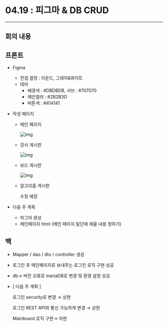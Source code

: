 # 04.19 : 피그마 & DB CRUD

---

## 회의 내용



## 프론트

- Figma

  - 컨셉 결정 : 라운드, 그레이&화이트
  - 테마
    - 배경색 : #DBDBDB, 서브 : #707070
    - 메인컬러 : #2B2B3D
    - 버튼색 : #414141

- 작성 페이지

  - 메인 페이지

    ![img](https://s3.us-west-2.amazonaws.com/secure.notion-static.com/06fbfcf5-8a8b-4602-8515-01b408a97ea2/Untitled.png?X-Amz-Algorithm=AWS4-HMAC-SHA256&X-Amz-Content-Sha256=UNSIGNED-PAYLOAD&X-Amz-Credential=AKIAT73L2G45EIPT3X45%2F20220426%2Fus-west-2%2Fs3%2Faws4_request&X-Amz-Date=20220426T110041Z&X-Amz-Expires=86400&X-Amz-Signature=5390c13cf9f6f9efb0c4d3882ad0175ec206f3a960aaed21ccec257b4744c8de&X-Amz-SignedHeaders=host&response-content-disposition=filename%20%3D%22Untitled.png%22&x-id=GetObject)

  - 강사 게시판

    ![img](https://s3.us-west-2.amazonaws.com/secure.notion-static.com/a3920a6f-a9cc-4216-aacf-06d3d307030a/Untitled.png?X-Amz-Algorithm=AWS4-HMAC-SHA256&X-Amz-Content-Sha256=UNSIGNED-PAYLOAD&X-Amz-Credential=AKIAT73L2G45EIPT3X45%2F20220426%2Fus-west-2%2Fs3%2Faws4_request&X-Amz-Date=20220426T110059Z&X-Amz-Expires=86400&X-Amz-Signature=95a9fb0dd294a4aeb1412bc3577b4af946f373e3d799e821ab76c98f09a235b2&X-Amz-SignedHeaders=host&response-content-disposition=filename%20%3D%22Untitled.png%22&x-id=GetObject)

  - 보드 게시판

    ![img](https://s3.us-west-2.amazonaws.com/secure.notion-static.com/fff906d5-3cd1-4089-a790-e8a5ab34fcb3/Untitled.png?X-Amz-Algorithm=AWS4-HMAC-SHA256&X-Amz-Content-Sha256=UNSIGNED-PAYLOAD&X-Amz-Credential=AKIAT73L2G45EIPT3X45%2F20220426%2Fus-west-2%2Fs3%2Faws4_request&X-Amz-Date=20220426T110112Z&X-Amz-Expires=86400&X-Amz-Signature=f69a0921255dd508160d6574c0bc1ffc8672ad87d01a5821382b65b56c3f584f&X-Amz-SignedHeaders=host&response-content-disposition=filename%20%3D%22Untitled.png%22&x-id=GetObject)

  - 알고리즘 게시판

    수정 예정

- 다음 주 계획

  - 피그마 완성
  - 메인페이지 html (메인 페이지 밑단에 채울 내용 정하기)

## 백

- Mapper / dao / dto / controller 생성

- 로그인 후 메인페이지로 보내주는 로그인 로직 구현 성공

- db→ 버전 오류로 mariaDB로 변경 및 환경 설정 성공

- [ 다음 주 계획 ]

  로그인 security로 변경 → 상현

  로그인 REST API와 통신 가능하게 변경 → 상현

  Mainboard 로직 구현→ 아현